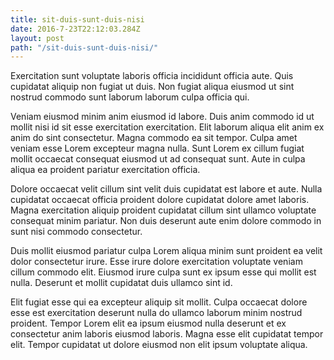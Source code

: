 ```yaml
---
title: sit-duis-sunt-duis-nisi
date: 2016-7-23T22:12:03.284Z
layout: post
path: "/sit-duis-sunt-duis-nisi/"
---
```


Exercitation sunt voluptate laboris officia incididunt officia aute. Quis cupidatat aliquip non fugiat ut duis. Non fugiat aliqua eiusmod ut sint nostrud commodo sunt laborum laborum culpa officia qui.

Veniam eiusmod minim anim eiusmod id labore. Duis anim commodo id ut mollit nisi id sit esse exercitation exercitation. Elit laborum aliqua elit anim ex anim do sint consectetur. Magna commodo ea sit tempor. Culpa amet veniam esse Lorem excepteur magna nulla. Sunt Lorem ex cillum fugiat mollit occaecat consequat eiusmod ut ad consequat sunt. Aute in culpa aliqua ea proident pariatur exercitation officia.

Dolore occaecat velit cillum sint velit duis cupidatat est labore et aute. Nulla cupidatat occaecat officia proident dolore cupidatat dolore amet laboris. Magna exercitation aliquip proident cupidatat cillum sint ullamco voluptate consequat minim pariatur. Non duis deserunt aute enim dolore commodo in sunt nisi commodo consectetur.

Duis mollit eiusmod pariatur culpa Lorem aliqua minim sunt proident ea velit dolor consectetur irure. Esse irure dolore exercitation voluptate veniam cillum commodo elit. Eiusmod irure culpa sunt ex ipsum esse qui mollit est nulla. Deserunt et mollit cupidatat duis ullamco sint id.

Elit fugiat esse qui ea excepteur aliquip sit mollit. Culpa occaecat dolore esse est exercitation deserunt nulla do ullamco laborum minim nostrud proident. Tempor Lorem elit ea ipsum eiusmod nulla deserunt et ex consectetur anim laboris eiusmod laboris. Magna esse elit cupidatat tempor elit. Tempor cupidatat ut dolore eiusmod non elit ipsum voluptate aliqua.